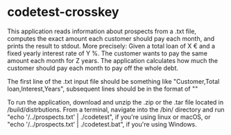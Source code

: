 # codetest-crosskey

This application reads information about prospects from a .txt file, computes the exact amount each customer should pay each month, and prints the result to stdout. More precisely: Given a total loan of X € and a fixed yearly interest rate of Y %. The customer wants to pay the same amount each month for Z
years. The application calculates how much the customer should pay each month to pay off the whole debt.

The first line of the .txt input file should be something like "Customer,Total loan,Interest,Years", subsequent lines should be in the format of ""

To run the application, download and unzip the .zip or the .tar file located in /build/distrbutions. From a terminal, navigate into the /bin/ directory and run  "echo '/../prospects.txt' | ./codetest", if you're using linux or macOS, or  "echo '/../prospects.txt' | ./codetest.bat", if you're using Windows.
